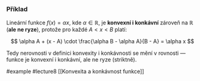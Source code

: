 
### Příklad

Lineární funkce $f(x) = \alpha x$, kde $\alpha \in \mathbb{R}$, je **konvexní i konkávní** zároveň na $\mathbb{R}$  
(**ale ne ryze**), protože pro každé $A < x < B$ platí:

$$
\alpha A + (x - A) \cdot \frac{\alpha B - \alpha A}{B - A}
= \alpha x
$$

Tedy nerovnosti v definici konvexity i konkávnosti se mění v rovnosti —  
funkce je konvexní i konkávní, ale ne ryze (striktně).



#example #lecture8 
[[Konvexita a konkávnost funkce]]